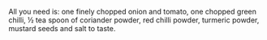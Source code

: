 All you need is: one finely chopped onion and tomato, one chopped green chilli, ½ tea spoon of coriander powder, red chilli powder, turmeric powder, mustard seeds and salt to taste.
